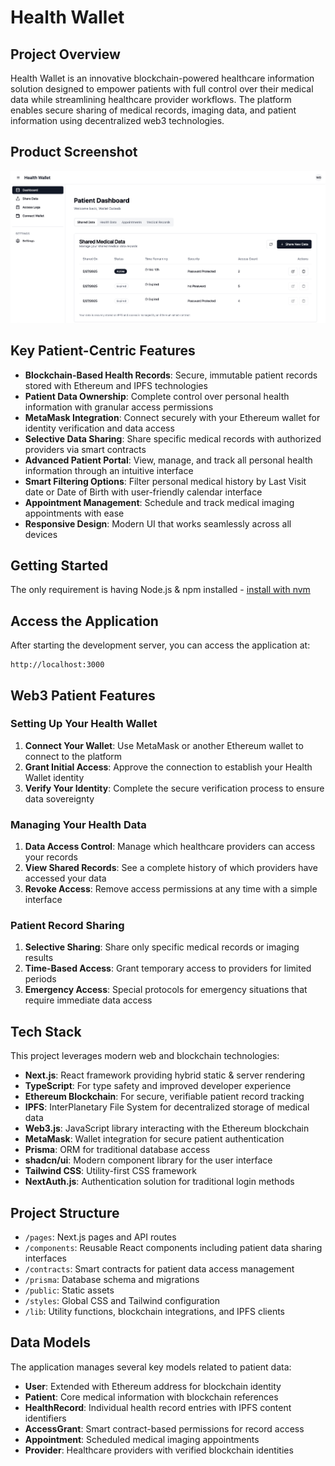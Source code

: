 # Health Wallet

## Project Overview

Health Wallet is an innovative blockchain-powered healthcare information solution designed to empower patients with full control over their medical data while streamlining healthcare provider workflows. The platform enables secure sharing of medical records, imaging data, and patient information using decentralized web3 technologies.

## Product Screenshot

![Health Wallet Dashboard](/public/healthwallet-dashboard.png)

## Key Patient-Centric Features

- **Blockchain-Based Health Records**: Secure, immutable patient records stored with Ethereum and IPFS technologies
- **Patient Data Ownership**: Complete control over personal health information with granular access permissions
- **MetaMask Integration**: Connect securely with your Ethereum wallet for identity verification and data access
- **Selective Data Sharing**: Share specific medical records with authorized providers via smart contracts
- **Advanced Patient Portal**: View, manage, and track all personal health information through an intuitive interface
- **Smart Filtering Options**: Filter personal medical history by Last Visit date or Date of Birth with user-friendly calendar interface
- **Appointment Management**: Schedule and track medical imaging appointments with ease
- **Responsive Design**: Modern UI that works seamlessly across all devices

## Getting Started

The only requirement is having Node.js & npm installed - [install with nvm](https://github.com/nvm-sh/nvm#installing-and-updating)

## Access the Application

After starting the development server, you can access the application at:

```
http://localhost:3000
```

## Web3 Patient Features

### Setting Up Your Health Wallet

1. **Connect Your Wallet**: Use MetaMask or another Ethereum wallet to connect to the platform
2. **Grant Initial Access**: Approve the connection to establish your Health Wallet identity
3. **Verify Your Identity**: Complete the secure verification process to ensure data sovereignty

### Managing Your Health Data

1. **Data Access Control**: Manage which healthcare providers can access your records
2. **View Shared Records**: See a complete history of which providers have accessed your data
3. **Revoke Access**: Remove access permissions at any time with a simple interface

### Patient Record Sharing

1. **Selective Sharing**: Share only specific medical records or imaging results
2. **Time-Based Access**: Grant temporary access to providers for limited periods
3. **Emergency Access**: Special protocols for emergency situations that require immediate data access

## Tech Stack

This project leverages modern web and blockchain technologies:

- **Next.js**: React framework providing hybrid static & server rendering
- **TypeScript**: For type safety and improved developer experience
- **Ethereum Blockchain**: For secure, verifiable patient record tracking
- **IPFS**: InterPlanetary File System for decentralized storage of medical data
- **Web3.js**: JavaScript library interacting with the Ethereum blockchain
- **MetaMask**: Wallet integration for secure patient authentication
- **Prisma**: ORM for traditional database access
- **shadcn/ui**: Modern component library for the user interface
- **Tailwind CSS**: Utility-first CSS framework
- **NextAuth.js**: Authentication solution for traditional login methods

## Project Structure

- `/pages`: Next.js pages and API routes
- `/components`: Reusable React components including patient data sharing interfaces
- `/contracts`: Smart contracts for patient data access management
- `/prisma`: Database schema and migrations
- `/public`: Static assets
- `/styles`: Global CSS and Tailwind configuration
- `/lib`: Utility functions, blockchain integrations, and IPFS clients

## Data Models

The application manages several key models related to patient data:
- **User**: Extended with Ethereum address for blockchain identity
- **Patient**: Core medical information with blockchain references
- **HealthRecord**: Individual health record entries with IPFS content identifiers
- **AccessGrant**: Smart contract-based permissions for record access
- **Appointment**: Scheduled medical imaging appointments
- **Provider**: Healthcare providers with verified blockchain identities
